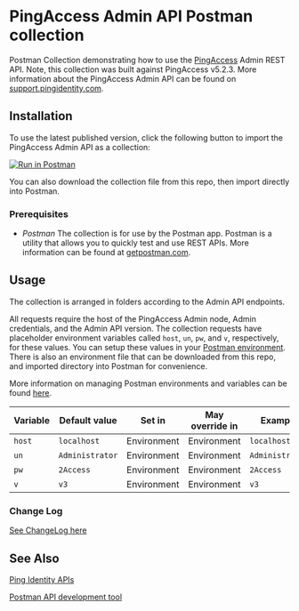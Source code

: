 # PingAccess Admin API Postman collection

Postman Collection demonstrating how to use the [PingAccess](https://support.pingidentity.com/s/document-item?bundleId=pingaccess-52&topicId=overview%2Fpa_c_PingAccess_Overview.html) Admin REST API.  Note, this collection was built against PingAccess v5.2.3.  More information about the PingAccess Admin API can be found on [support.pingidentity.com](https://support.pingidentity.com/s/document-item?bundleId=pingaccess-52&topicId=reference/api/pa_c_Administrative_API_Endpoints.html).

## Installation

To use the latest published version, click the following button to import the PingAccess Admin API as a collection:

[![Run in Postman](https://run.pstmn.io/button.svg)](https://app.getpostman.com/run-collection/d671fbbcc3fe9ccdf36a)

You can also download the collection file from this repo, then import directly into Postman.

### Prerequisites

- *Postman* The collection is for use by the Postman app. Postman is a utility that allows you to quickly test and use REST APIs. More information can be found at [getpostman.com](https://www.getpostman.com/).

## Usage

The collection is arranged in folders according to the Admin API endpoints.

All requests require the host of the PingAccess Admin node, Admin credentials, and the Admin API version.  The collection requests have placeholder environment variables called `host`, `un`, `pw`, and `v`, respectively, for these values.
You can setup these values in your [Postman environment](https://www.getpostman.com/docs/v6/postman/environments_and_globals/manage_environments).  There is also an environment file that can be downloaded from this repo, and imported directory into Postman for convenience.


More information on managing Postman environments and variables can be found [here](https://www.getpostman.com/docs/v6/postman/environments_and_globals/variables).

|Variable  |Default value               |Set in         |May override in  |Example|
|----------|----------------------------|---------------|-----------------|-------|
|`host`    |`localhost`                 |Environment    |Environment      |`localhost`|
|`un`      |`Administrator`             |Environment    |Environment      |`Administrator`|
|`pw`      |`2Access`                   |Environment    |Environment      |`2Access`|
|`v`       |`v3`                        |Environment    |Environment      |`v3`  |

### Change Log

[See ChangeLog here](CHANGELOG.md)

## See Also

[Ping Identity APIs](https://www.pingidentity.com/content/developer/en/explore.html)

[Postman API development tool](https://www.getpostman.com/)
